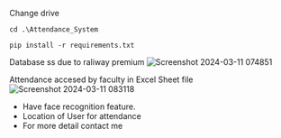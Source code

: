 Change drive 
```
cd .\Attendance_System
```

```
pip install -r requirements.txt
```

Database ss due to raliway premium
![Screenshot 2024-03-11 074851](https://github.com/omchaudhari1107/Attendance-System/assets/90174038/192497fe-5d1c-46ba-88d9-0bf9f1e393f6)

Attendance accesed by faculty in Excel Sheet file <br>
![Screenshot 2024-03-11 083118](https://github.com/omchaudhari1107/Attendance-System/assets/90174038/6d5bc2f6-9310-4b23-9189-62d318834280)

- Have face recognition feature.
- Location of User for attendance
- For more detail contact me
